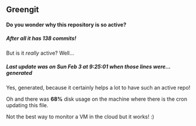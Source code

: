 ## Greengit

#### Do you wonder why this repository is so active?

##### After all it has 138 commits!

But is it *really* active? Well...

##### Last update was on Sun Feb 3 at 9:25:01 when those lines were... generated

Yes, generated, because it certainly helps a lot to have such an active repo!

Oh and there was **68%** disk usage on the machine
where there is the cron updating this file.

Not the best way to monitor a VM in the cloud but it works! :)
